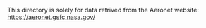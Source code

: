 This directory is solely for data retrived from the Aeronet website: https://aeronet.gsfc.nasa.gov/
